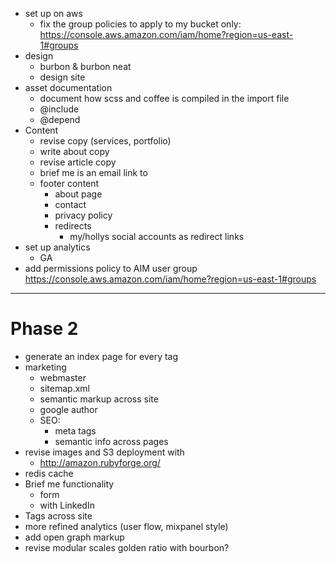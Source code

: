 * set up on aws
	- fix the group policies to apply to my bucket only: https://console.aws.amazon.com/iam/home?region=us-east-1#groups
* design
	- burbon & burbon neat
  - design site
* asset documentation
	- document how scss and coffee is compiled in the import file
	- @include
	- @depend
* Content
  - revise copy (services, portfolio)
  - write about copy
  - revise article copy
  - brief me is an email link to
  - footer content
	  - about page
	  - contact
	  - privacy policy
	  - redirects
	  	- my/hollys social accounts as redirect links
* set up analytics
  - GA
* add permissions policy to AIM user group https://console.aws.amazon.com/iam/home?region=us-east-1#groups
***

# Phase 2

* generate an index page for every tag
* marketing
	- webmaster
	- sitemap.xml
	- semantic markup across site
	- google author
	- SEO:
		* meta tags
		* semantic info across pages
* revise images and S3 deployment with
	- http://amazon.rubyforge.org/
* redis cache
* Brief me functionality
	- form
	- with LinkedIn
* Tags across site
* more refined analytics (user flow, mixpanel style)
* add open graph markup
* revise modular scales golden ratio with bourbon?